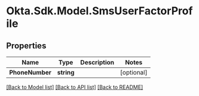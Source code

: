 # Okta.Sdk.Model.SmsUserFactorProfile

## Properties

Name | Type | Description | Notes
------------ | ------------- | ------------- | -------------
**PhoneNumber** | **string** |  | [optional] 

[[Back to Model list]](../README.md#documentation-for-models) [[Back to API list]](../README.md#documentation-for-api-endpoints) [[Back to README]](../README.md)


